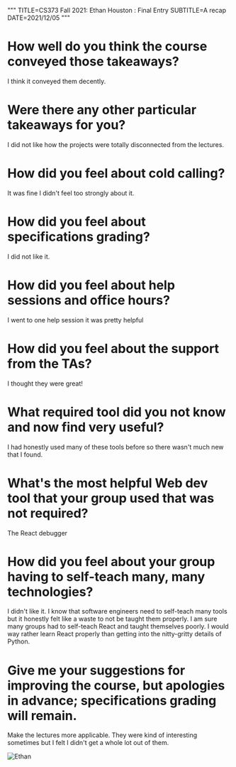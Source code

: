 """
TITLE=CS373 Fall 2021: Ethan Houston : Final Entry
SUBTITLE=A recap
DATE=2021/12/05
"""

# How well do you think the course conveyed those takeaways?
I think it conveyed them decently.
# Were there any other particular takeaways for you?
I did not like how the projects were totally disconnected from the lectures.
# How did you feel about cold calling?
It was fine I didn't feel too strongly about it. 
# How did you feel about specifications grading?
I did not like it.
# How did you feel about help sessions and office hours?
I went to one help session it was pretty helpful
# How did you feel about the support from the TAs?
I thought they were great!
# What required tool did you not know and now find very useful?
I had honestly used many of these tools before so there wasn't much new that I found.
# What's the most helpful Web dev tool that your group used that was not required?
The React debugger
# How did you feel about your group having to self-teach many, many technologies?
I didn't like it. I know that software engineers need to self-teach many tools but it honestly felt like a waste to not be taught them properly. I am sure many groups had to self-teach React and taught themselves poorly. I would way rather learn React properly than getting into the nitty-gritty details of Python.
# Give me your suggestions for improving the course, but apologies in advance; specifications grading will remain.
Make the lectures more applicable. They were kind of interesting sometimes but I felt I didn't get a whole lot out of them.

![Ethan](../../../img/sarosa_small.jpg)